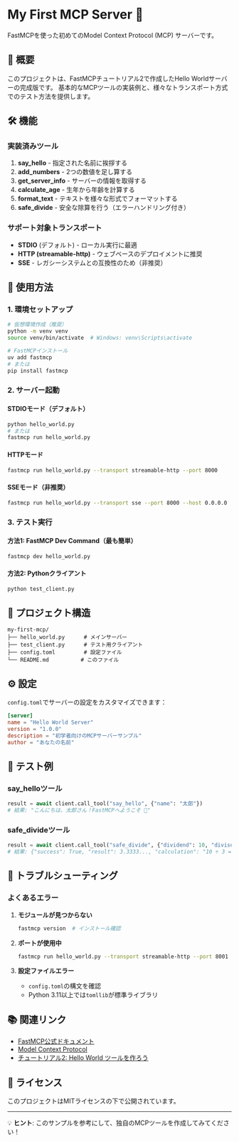 # My First MCP Server 🚀

FastMCPを使った初めてのModel Context Protocol (MCP) サーバーです。

## 📝 概要

このプロジェクトは、FastMCPチュートリアル2で作成したHello Worldサーバーの完成版です。
基本的なMCPツールの実装例と、様々なトランスポート方式でのテスト方法を提供します。

## 🛠️ 機能

### 実装済みツール

1. **say_hello** - 指定された名前に挨拶する
2. **add_numbers** - 2つの数値を足し算する
3. **get_server_info** - サーバーの情報を取得する
4. **calculate_age** - 生年から年齢を計算する
5. **format_text** - テキストを様々な形式でフォーマットする
6. **safe_divide** - 安全な除算を行う（エラーハンドリング付き）

### サポート対象トランスポート

- **STDIO** (デフォルト) - ローカル実行に最適
- **HTTP (streamable-http)** - ウェブベースのデプロイメントに推奨
- **SSE** - レガシーシステムとの互換性のため（非推奨）

## 🚀 使用方法

### 1. 環境セットアップ

```bash
# 仮想環境作成（推奨）
python -m venv venv
source venv/bin/activate  # Windows: venv\Scripts\activate

# FastMCPインストール
uv add fastmcp
# または
pip install fastmcp
```

### 2. サーバー起動

#### STDIOモード（デフォルト）
```bash
python hello_world.py
# または
fastmcp run hello_world.py
```

#### HTTPモード
```bash
fastmcp run hello_world.py --transport streamable-http --port 8000
```

#### SSEモード（非推奨）
```bash
fastmcp run hello_world.py --transport sse --port 8000 --host 0.0.0.0
```

### 3. テスト実行

#### 方法1: FastMCP Dev Command（最も簡単）
```bash
fastmcp dev hello_world.py
```

#### 方法2: Pythonクライアント
```bash
python test_client.py
```

## 📁 プロジェクト構造

```
my-first-mcp/
├── hello_world.py      # メインサーバー
├── test_client.py      # テスト用クライアント
├── config.toml         # 設定ファイル
└── README.md          # このファイル
```

## ⚙️ 設定

`config.toml`でサーバーの設定をカスタマイズできます：

```toml
[server]
name = "Hello World Server"
version = "1.0.0"
description = "初学者向けのMCPサーバーサンプル"
author = "あなたの名前"
```

## 🧪 テスト例

### say_helloツール
```python
result = await client.call_tool("say_hello", {"name": "太郎"})
# 結果: "こんにちは、太郎さん！FastMCPへようこそ 🎉"
```

### safe_divideツール
```python
result = await client.call_tool("safe_divide", {"dividend": 10, "divisor": 3})
# 結果: {"success": True, "result": 3.3333..., "calculation": "10 ÷ 3 = 3.3333..."}
```

## 🔧 トラブルシューティング

### よくあるエラー

1. **モジュールが見つからない**
   ```bash
   fastmcp version  # インストール確認
   ```

2. **ポートが使用中**
   ```bash
   fastmcp run hello_world.py --transport streamable-http --port 8001
   ```

3. **設定ファイルエラー**
   - `config.toml`の構文を確認
   - Python 3.11以上では`tomllib`が標準ライブラリ

## 📚 関連リンク

- [FastMCP公式ドキュメント](https://gofastmcp.com/)
- [Model Context Protocol](https://modelcontextprotocol.io/)
- [チュートリアル2: Hello World ツールを作ろう](../../tutorials/02-hello-world.md)

## 📄 ライセンス

このプロジェクトはMITライセンスの下で公開されています。

---

💡 **ヒント**: このサンプルを参考にして、独自のMCPツールを作成してみてください！ 